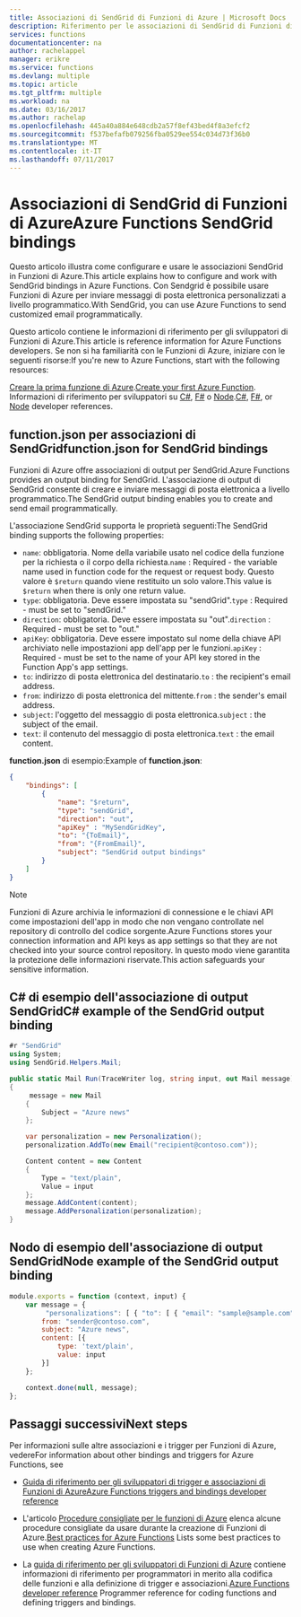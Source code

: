 ```yaml
---
title: Associazioni di SendGrid di Funzioni di Azure | Microsoft Docs
description: Riferimento per le associazioni di SendGrid di Funzioni di Azure
services: functions
documentationcenter: na
author: rachelappel
manager: erikre
ms.service: functions
ms.devlang: multiple
ms.topic: article
ms.tgt_pltfrm: multiple
ms.workload: na
ms.date: 03/16/2017
ms.author: rachelap
ms.openlocfilehash: 445a40a884e648cdb2a57f8ef43bed4f8a3efcf2
ms.sourcegitcommit: f537befafb079256fba0529ee554c034d73f36b0
ms.translationtype: MT
ms.contentlocale: it-IT
ms.lasthandoff: 07/11/2017
---
```

# <a name="azure-functions-sendgrid-bindings"></a><span data-ttu-id="a189a-103">Associazioni di SendGrid di Funzioni di Azure</span><span class="sxs-lookup"><span data-stu-id="a189a-103">Azure Functions SendGrid bindings</span></span>

<span data-ttu-id="a189a-104">Questo articolo illustra come configurare e usare le associazioni SendGrid in Funzioni di Azure.</span><span class="sxs-lookup"><span data-stu-id="a189a-104">This article explains how to configure and work with SendGrid bindings in Azure Functions.</span></span> <span data-ttu-id="a189a-105">Con Sendgrid è possibile usare Funzioni di Azure per inviare messaggi di posta elettronica personalizzati a livello programmatico.</span><span class="sxs-lookup"><span data-stu-id="a189a-105">With SendGrid, you can use Azure Functions to send customized email programmatically.</span></span>

<span data-ttu-id="a189a-106">Questo articolo contiene le informazioni di riferimento per gli sviluppatori di Funzioni di Azure.</span><span class="sxs-lookup"><span data-stu-id="a189a-106">This article is reference information for Azure Functions developers.</span></span> <span data-ttu-id="a189a-107">Se non si ha familiarità con le Funzioni di Azure, iniziare con le seguenti risorse:</span><span class="sxs-lookup"><span data-stu-id="a189a-107">If you're new to Azure Functions, start with the following resources:</span></span>

<span data-ttu-id="a189a-108">[Creare la prima funzione di Azure](functions-create-first-azure-function.md).</span><span class="sxs-lookup"><span data-stu-id="a189a-108">[Create your first Azure Function](functions-create-first-azure-function.md).</span></span> 
<span data-ttu-id="a189a-109">Informazioni di riferimento per sviluppatori su [C#](functions-reference-csharp.md), [F#](functions-reference-fsharp.md) o [Node](functions-reference-node.md).</span><span class="sxs-lookup"><span data-stu-id="a189a-109">[C#](functions-reference-csharp.md), [F#](functions-reference-fsharp.md), or [Node](functions-reference-node.md) developer references.</span></span>

## <a name="functionjson-for-sendgrid-bindings"></a><span data-ttu-id="a189a-110">function.json per associazioni di SendGrid</span><span class="sxs-lookup"><span data-stu-id="a189a-110">function.json for SendGrid bindings</span></span>

<span data-ttu-id="a189a-111">Funzioni di Azure offre associazioni di output per SendGrid.</span><span class="sxs-lookup"><span data-stu-id="a189a-111">Azure Functions provides an output binding for SendGrid.</span></span> <span data-ttu-id="a189a-112">L'associazione di output di SendGrid consente di creare e inviare messaggi di posta elettronica a livello programmatico.</span><span class="sxs-lookup"><span data-stu-id="a189a-112">The SendGrid output binding enables you to create and send email programmatically.</span></span> 

<span data-ttu-id="a189a-113">L'associazione SendGrid supporta le proprietà seguenti:</span><span class="sxs-lookup"><span data-stu-id="a189a-113">The SendGrid binding supports the following properties:</span></span>

- <span data-ttu-id="a189a-114">`name`: obbligatoria. Nome della variabile usato nel codice della funzione per la richiesta o il corpo della richiesta.</span><span class="sxs-lookup"><span data-stu-id="a189a-114">`name` : Required - the variable name used in function code for the request or request body.</span></span> <span data-ttu-id="a189a-115">Questo valore è ```$return``` quando viene restituito un solo valore.</span><span class="sxs-lookup"><span data-stu-id="a189a-115">This value is ```$return``` when there is only one return value.</span></span> 
- <span data-ttu-id="a189a-116">`type`: obbligatoria. Deve essere impostata su "sendGrid".</span><span class="sxs-lookup"><span data-stu-id="a189a-116">`type` : Required - must be set to "sendGrid."</span></span>
- <span data-ttu-id="a189a-117">`direction`: obbligatoria. Deve essere impostata su "out".</span><span class="sxs-lookup"><span data-stu-id="a189a-117">`direction` : Required - must be set to "out."</span></span>
- <span data-ttu-id="a189a-118">`apiKey`: obbligatoria. Deve essere impostato sul nome della chiave API archiviato nelle impostazioni app dell'app per le funzioni.</span><span class="sxs-lookup"><span data-stu-id="a189a-118">`apiKey` : Required - must be set to the name of your API key stored in the Function App's app settings.</span></span>
- <span data-ttu-id="a189a-119">`to`: indirizzo di posta elettronica del destinatario.</span><span class="sxs-lookup"><span data-stu-id="a189a-119">`to` : the recipient's email address.</span></span>
- <span data-ttu-id="a189a-120">`from`: indirizzo di posta elettronica del mittente.</span><span class="sxs-lookup"><span data-stu-id="a189a-120">`from` : the sender's email address.</span></span>
- <span data-ttu-id="a189a-121">`subject`: l'oggetto del messaggio di posta elettronica.</span><span class="sxs-lookup"><span data-stu-id="a189a-121">`subject` : the subject of the email.</span></span>
- <span data-ttu-id="a189a-122">`text`: il contenuto del messaggio di posta elettronica.</span><span class="sxs-lookup"><span data-stu-id="a189a-122">`text` : the email content.</span></span>

<span data-ttu-id="a189a-123">**function.json** di esempio:</span><span class="sxs-lookup"><span data-stu-id="a189a-123">Example of **function.json**:</span></span>

```json 
{
    "bindings": [
        {
            "name": "$return",
            "type": "sendGrid",
            "direction": "out",
            "apiKey" : "MySendGridKey",
            "to": "{ToEmail}",
            "from": "{FromEmail}",
            "subject": "SendGrid output bindings"
        }
    ]
}
```

> [!NOTE]
> <span data-ttu-id="a189a-124">Funzioni di Azure archivia le informazioni di connessione e le chiavi API come impostazioni dell'app in modo che non vengano controllate nel repository di controllo del codice sorgente.</span><span class="sxs-lookup"><span data-stu-id="a189a-124">Azure Functions stores your connection information and API keys as app settings so that they are not checked into your source control repository.</span></span> <span data-ttu-id="a189a-125">In questo modo viene garantita la protezione delle informazioni riservate.</span><span class="sxs-lookup"><span data-stu-id="a189a-125">This action safeguards your sensitive information.</span></span>
>
>

## <a name="c-example-of-the-sendgrid-output-binding"></a><span data-ttu-id="a189a-126">C# di esempio dell'associazione di output SendGrid</span><span class="sxs-lookup"><span data-stu-id="a189a-126">C# example of the SendGrid output binding</span></span>

```csharp
#r "SendGrid"
using System;
using SendGrid.Helpers.Mail;

public static Mail Run(TraceWriter log, string input, out Mail message)
{
     message = new Mail
    {        
        Subject = "Azure news"          
    };

    var personalization = new Personalization();
    personalization.AddTo(new Email("recipient@contoso.com"));   

    Content content = new Content
    {
        Type = "text/plain",
        Value = input
    };
    message.AddContent(content);
    message.AddPersonalization(personalization);
}
```

## <a name="node-example-of-the-sendgrid-output-binding"></a><span data-ttu-id="a189a-127">Nodo di esempio dell'associazione di output SendGrid</span><span class="sxs-lookup"><span data-stu-id="a189a-127">Node example of the SendGrid output binding</span></span>

```javascript
module.exports = function (context, input) {    
    var message = {
         "personalizations": [ { "to": [ { "email": "sample@sample.com" } ] } ],
        from: "sender@contoso.com",        
        subject: "Azure news",
        content: [{
            type: 'text/plain',
            value: input
        }]
    };

    context.done(null, message);
};

```

## <a name="next-steps"></a><span data-ttu-id="a189a-128">Passaggi successivi</span><span class="sxs-lookup"><span data-stu-id="a189a-128">Next steps</span></span>
<span data-ttu-id="a189a-129">Per informazioni sulle altre associazioni e i trigger per Funzioni di Azure, vedere</span><span class="sxs-lookup"><span data-stu-id="a189a-129">For information about other bindings and triggers for Azure Functions, see</span></span> 
- [<span data-ttu-id="a189a-130">Guida di riferimento per gli sviluppatori di trigger e associazioni di Funzioni di Azure</span><span class="sxs-lookup"><span data-stu-id="a189a-130">Azure Functions triggers and bindings developer reference</span></span>](functions-triggers-bindings.md)

- <span data-ttu-id="a189a-131">L'articolo [Procedure consigliate per le funzioni di Azure](functions-best-practices.md) elenca alcune procedure consigliate da usare durante la creazione di Funzioni di Azure.</span><span class="sxs-lookup"><span data-stu-id="a189a-131">[Best practices for Azure Functions](functions-best-practices.md) Lists some best practices to use when creating Azure Functions.</span></span>

- <span data-ttu-id="a189a-132">La [guida di riferimento per gli sviluppatori di Funzioni di Azure](functions-reference.md) contiene informazioni di riferimento per programmatori in merito alla codifica delle funzioni e alla definizione di trigger e associazioni.</span><span class="sxs-lookup"><span data-stu-id="a189a-132">[Azure Functions developer reference](functions-reference.md) Programmer reference for coding functions and defining triggers and bindings.</span></span>
